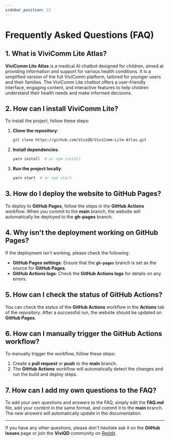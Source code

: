 ```yaml
---
sidebar_position: 12
---
```


# Frequently Asked Questions (FAQ)

## 1. What is ViviComm Lite Atlas?

**ViviComm Lite Atlas** is a medical AI chatbot designed for children, aimed at providing information and support for various health conditions. It is a simplified version of the full ViviComm platform, tailored for younger users and their families. The ViviComm Lite chatbot offers a user-friendly interface, engaging content, and interactive features to help children understand their health needs and make informed decisions.

## 2. How can I install ViviComm Lite?

To install the project, follow these steps:

1. **Clone the repository**:
   ```bash
   git clone https://github.com/ViviQD/ViviComm-Lite-Atlas.git
   ```

2. **Install dependencies**:
   ```bash
   yarn install  # or npm install
   ```

3. **Run the project locally**:
   ```bash
   yarn start  # or npm start
   ```

## 3. How do I deploy the website to GitHub Pages?

To deploy to **GitHub Pages**, follow the steps in the **GitHub Actions** workflow. When you commit to the **main** branch, the website will automatically be deployed to the **gh-pages** branch.

## 4. Why isn't the deployment working on GitHub Pages?

If the deployment isn't working, please check the following:

- **GitHub Pages settings**: Ensure that the **`gh-pages`** branch is set as the source for **GitHub Pages**.
- **GitHub Actions logs**: Check the **GitHub Actions logs** for details on any errors.

## 5. How can I check the status of GitHub Actions?

You can check the status of the **GitHub Actions** workflow in the **Actions** tab of the repository. After a successful run, the website should be updated on **GitHub Pages**.

## 6. How can I manually trigger the GitHub Actions workflow?

To manually trigger the workflow, follow these steps:

1. Create a **pull request** or **push** to the **main** branch.
2. The **GitHub Actions** workflow will automatically detect the changes and run the build and deploy steps.

## 7. How can I add my own questions to the FAQ?

To add your own questions and answers to the FAQ, simply edit the **FAQ.md** file, add your content in the same format, and commit it to the **main** branch. The new answers will automatically update in the documentation.

---

If you have any other questions, please don't hesitate ask it on the **GitHub Issues** page or join the **ViviQD** community on [Reddit](https://www.reddit.com/user/ViviQD/).

